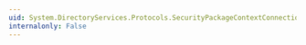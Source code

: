 ```yaml
---
uid: System.DirectoryServices.Protocols.SecurityPackageContextConnectionInformation.Hash
internalonly: False
---
```

